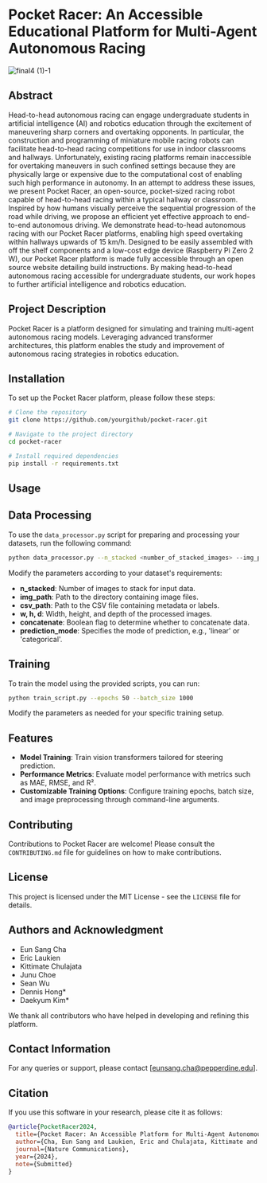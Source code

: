 
# Pocket Racer: An Accessible Educational Platform for Multi-Agent Autonomous Racing
![final4 (1)-1](https://github.com/PocketRacers/PocketRacerRepo/assets/119138249/5c117452-3276-4f5c-b0bc-597bf2cf3c60)
## Abstract
Head-to-head autonomous racing can engage undergraduate students in artificial intelligence (AI) and robotics education through the excitement of maneuvering sharp corners and overtaking opponents. In particular, the construction and programming of miniature mobile racing robots can facilitate head-to-head racing competitions for use in indoor classrooms and hallways. Unfortunately, existing racing platforms remain inaccessible for overtaking maneuvers in such confined settings because they are physically large or expensive due to the computational cost of enabling such high performance in autonomy. In an attempt to address these issues, we present Pocket Racer, an open-source, pocket-sized racing robot capable of head-to-head racing within a typical hallway or classroom. Inspired by how humans visually perceive the sequential progression of the road while driving, we propose an efficient yet effective approach to end-to-end autonomous driving. We demonstrate head-to-head autonomous racing with our Pocket Racer platforms, enabling high speed overtaking within hallways upwards of 15 km/h. Designed to be easily assembled with off the shelf components and a low-cost edge device (Raspberry Pi Zero 2 W), our Pocket Racer platform is made fully accessible through an open source website detailing build instructions. By making head-to-head autonomous racing accessible for undergraduate students, our work hopes to further artificial intelligence and robotics education.

## Project Description
Pocket Racer is a platform designed for simulating and training multi-agent autonomous racing models. Leveraging advanced transformer architectures, this platform enables the study and improvement of autonomous racing strategies in robotics education.

## Installation

To set up the Pocket Racer platform, please follow these steps:

```bash
# Clone the repository
git clone https://github.com/yourgithub/pocket-racer.git

# Navigate to the project directory
cd pocket-racer

# Install required dependencies
pip install -r requirements.txt
```

## Usage

## Data Processing

To use the `data_processor.py` script for preparing and processing your datasets, run the following command:

```bash
python data_processor.py --n_stacked <number_of_stacked_images> --img_path <path_to_images> --csv_path <path_to_csv> --w <width> --h <height> --d <depth> --concatenate <concatenate_flag> --prediction_mode <mode>
```

Modify the parameters according to your dataset's requirements:

- **n_stacked**: Number of images to stack for input data.
- **img_path**: Path to the directory containing image files.
- **csv_path**: Path to the CSV file containing metadata or labels.
- **w, h, d**: Width, height, and depth of the processed images.
- **concatenate**: Boolean flag to determine whether to concatenate data.
- **prediction_mode**: Specifies the mode of prediction, e.g., 'linear' or 'categorical'.
## Training
To train the model using the provided scripts, you can run:

```bash
python train_script.py --epochs 50 --batch_size 1000
```

Modify the parameters as needed for your specific training setup.

## Features

- **Model Training**: Train vision transformers tailored for steering prediction.
- **Performance Metrics**: Evaluate model performance with metrics such as MAE, RMSE, and R².
- **Customizable Training Options**: Configure training epochs, batch size, and image preprocessing through command-line arguments.

## Contributing

Contributions to Pocket Racer are welcome! Please consult the `CONTRIBUTING.md` file for guidelines on how to make contributions.

## License

This project is licensed under the MIT License - see the `LICENSE` file for details.

## Authors and Acknowledgment

- Eun Sang Cha
- Eric Laukien
- Kittimate Chulajata
- Junu Choe
- Sean Wu
- Dennis Hong*
- Daekyum Kim*

We thank all contributors who have helped in developing and refining this platform.
## Contact Information

For any queries or support, please contact [eunsang.cha@pepperdine.edu].
## Citation
If you use this software in your research, please cite it as follows:

```bibtex
@article{PocketRacer2024,
  title={Pocket Racer: An Accessible Platform for Multi-Agent Autonomous Racing},
  author={Cha, Eun Sang and Laukien, Eric and Chulajata, Kittimate and Wu, Sean and Choe, Junu and Hong, Dennis and Kim, Daekyum},
  journal={Nature Communications},
  year={2024},
  note={Submitted}
}

